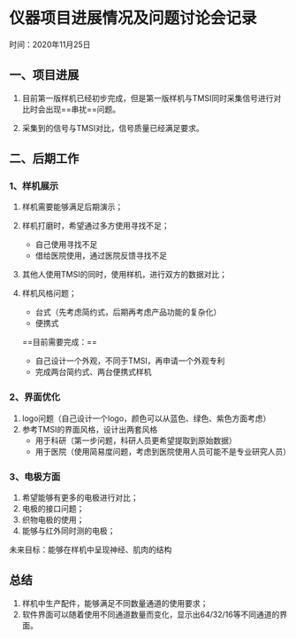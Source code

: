 

# 仪器项目进展情况及问题讨论会记录

时间：2020年11月25日

## 一、项目进展

1. 目前第一版样机已经初步完成，但是第一版样机与TMSI同时采集信号进行对比时会出现==串扰==问题。

2. 采集到的信号与TMSI对比，信号质量已经满足要求。

## 二、后期工作

### 1、样机展示

1. 样机需要能够满足后期演示；

2. 样机打磨时，希望通过多方使用寻找不足；

   - 自己使用寻找不足
   - 借给医院使用，通过医院反馈寻找不足

3. 其他人使用TMSI的同时，使用样机，进行双方的数据对比；

4. 样机风格问题；

   - 台式（先考虑简约式，后期再考虑产品功能的复杂化）
   - 便携式

   ==目前需要完成：==

   - 自己设计一个外观，不同于TMSI，再申请一个外观专利
   - 完成两台简约式、两台便携式样机

### 2、界面优化

1. logo问题（自己设计一个logo，颜色可以从蓝色、绿色、紫色方面考虑）
2. 参考TMSI的界面风格，设计出两套风格
   - 用于科研（第一步问题，科研人员更希望提取到原始数据）
   - 用于医院（使用简易度问题，考虑到医院使用人员可能不是专业研究人员）

### 3、电极方面

1. 希望能够有更多的电极进行对比；
2. 电极的接口问题；
3. 织物电极的使用；
4. 能够与红外同时测的电极；

未来目标：能够在样机中呈现神经、肌肉的结构

## 总结

1. 样机中生产配件，能够满足不同数量通道的使用要求；
2. 软件界面可以随着使用不同通道数量而变化，显示出64/32/16等不同通道的界面。